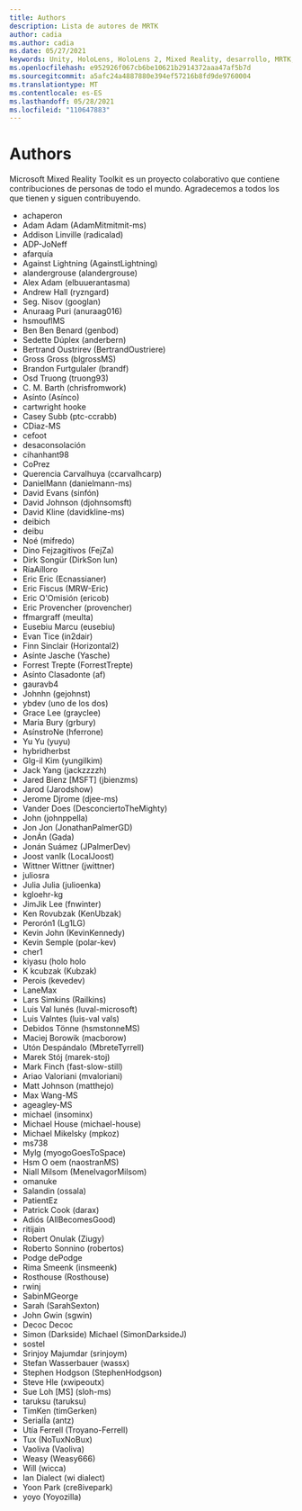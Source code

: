 ```yaml
---
title: Authors
description: Lista de autores de MRTK
author: cadia
ms.author: cadia
ms.date: 05/27/2021
keywords: Unity, HoloLens, HoloLens 2, Mixed Reality, desarrollo, MRTK, C#, Colaboradores, Comunidad
ms.openlocfilehash: e952926f067cb6be10621b2914372aaa47af5b7d
ms.sourcegitcommit: a5afc24a4887880e394ef57216b8fd9de9760004
ms.translationtype: MT
ms.contentlocale: es-ES
ms.lasthandoff: 05/28/2021
ms.locfileid: "110647883"
---
```

# <a name="authors"></a>Authors

Microsoft Mixed Reality Toolkit es un proyecto colaborativo que contiene contribuciones de personas de todo el mundo. Agradecemos a todos los que tienen y siguen contribuyendo.

- achaperon
- Adam Adam (AdamMitmitmit-ms)
- Addison Linville (radicalad)
- ADP-JoNeff
- afarquía
- Against Lightning (AgainstLightning)
- alandergrouse (alandergrouse)
- Alex Adam (elbuuerantasma)
- Andrew Hall (ryzngard)
- Seg. Nisov (googlan)
- Anuraag Puri (anuraag016)
- hsmouflMS
- Ben Ben Benard (genbod)
- Sedette Dúplex (anderbern)
- Bertrand Oustrirev (BertrandOustriere)
- Gross Gross (blgrossMS)
- Brandon Furtgulaler (brandf)
- Osd Truong (truong93)
- C. M. Barth (chrisfromwork)
- Asínto (Asínco)
- cartwright hooke
- Casey Subb (ptc-ccrabb)
- CDiaz-MS
- cefoot
- desaconsolación
- cihanhant98
- CoPrez
- Querencia Carvalhuya (ccarvalhcarp)
- DanielMann (danielmann-ms)
- David Evans (sinfón)
- David Johnson (djohnsomsft)
- David Kline (davidkline-ms)
- deibich
- deibu
- Noé (mifredo)
- Dino Fejzagitivos (FejZa)
- Dirk Songür (DirkSon lun)
- RíaAílloro
- Eric Eric (Ecnassianer)
- Eric Fiscus (MRW-Eric)
- Eric O'Omisión (ericob)
- Eric Provencher (provencher)
- ffmargraff (meulta)
- Eusebiu Marcu (eusebiu)
- Evan Tice (in2dair)
- Finn Sinclair (Horizontal2)
- Asínte Jasche (Yasche)
- Forrest Trepte (ForrestTrepte)
- Asínto Clasadonte (af)
- gauravb4
- Johnhn (gejohnst)
- ybdev (uno de los dos)
- Grace Lee (grayclee)
- Maria Bury (grbury)
- AsínstroNe (hferrone)
- Yu Yu (yuyu)
- hybridherbst
- Glg-il Kim (yungilkim)
- Jack Yang (jackzzzzh)
- Jared Bienz [MSFT] (jbienzms)
- Jarod (Jarodshow)
- Jerome Djrome (djee-ms)
- Vander Does (DesconciertoTheMighty)
- John (johnppella)
- Jon Jon (JonathanPalmerGD)
- JonÁn (Gada)
- Jonán Suámez (JPalmerDev)
- Joost vanIk (LocalJoost)
- Wittner Wittner (jwittner)
- juliosra
- Julia Julia (julioenka)
- kgloehr-kg
- JimJik Lee (fnwinter)
- Ken Rovubzak (KenUbzak)
- Perorón1 (Lg1LG)
- Kevin John (KevinKennedy)
- Kevin Semple (polar-kev)
- cher1
- kiyasu (holo holo
- K kcubzak (Kubzak)
- Perois (kevedev)
- LaneMax
- Lars Simkins (Railkins)
- Luis Val lunés (luval-microsoft)
- Luis Valntes (luis-val vals)
- Debidos Tönne (hsmstonneMS)
- Maciej Borowik (macborow)
- Utón Despándalo (MbreteTyrrell)
- Marek Stój (marek-stoj)
- Mark Finch (fast-slow-still)
- Ariao Valoriani (mvaloriani)
- Matt Johnson (matthejo)
- Max Wang-MS
- ageagley-MS
- michael (insominx)
- Michael House (michael-house)
- Michael Mikelsky (mpkoz)
- ms738
- Mylg (myogoGoesToSpace)
- Hsm O oem (naostranMS)
- Niall Milsom (MenelvagorMilsom)
- omanuke
- Salandin (ossala)
- PatientEz
- Patrick Cook (darax)
- Adiós (AllBecomesGood)
- ritijain
- Robert Onulak (Ziugy)
- Roberto Sonnino (robertos)
- Podge dePodge
- Rima Smeenk (insmeenk)
- Rosthouse (Rosthouse)
- rwinj
- SabinMGeorge
- Sarah (SarahSexton)
- John Gwin (sgwin)
- Decoc Decoc
- Simon (Darkside) Michael (SimonDarksideJ)
- sostel
- Srinjoy Majumdar (srinjoym)
- Stefan Wasserbauer (wassx)
- Stephen Hodgson (StephenHodgson)
- Steve Hle (xwipeoutx)
- Sue Loh [MS] (sloh-ms)
- taruksu (taruksu)
- TimKen (timGerken)
- SerialÍa (antz)
- Utía Ferrell (Troyano-Ferrell)
- Tux (NoTuxNoBux)
- Vaoliva (Vaoliva)
- Weasy (Weasy666)
- Will (wicca)
- Ian Dialect (wi dialect)
- Yoon Park (cre8ivepark)
- yoyo (Yoyozilla)